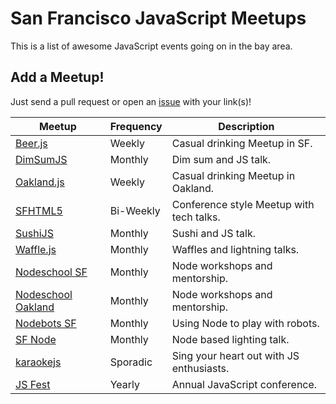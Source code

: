 # San Francisco JavaScript Meetups

This is a list of awesome JavaScript events going on in the bay area.

## Add a Meetup!
Just send a pull request or open an [issue](https://github.com/jkup/sf-javascript-meetups/issues) with your link(s)!

Meetup                 | Frequency | Description
---------------------- | --------- | ------------
[Beer.js][one]         |  Weekly   | Casual drinking Meetup in SF.
[DimSumJS][two]        |  Monthly  | Dim sum and JS talk.
[Oakland.js][three]    |  Weekly   | Casual drinking Meetup in Oakland.
[SFHTML5][four]        |  Bi-Weekly| Conference style Meetup with tech talks.
[SushiJS][five]        |  Monthly  | Sushi and JS talk.
[Waffle.js][six]       |  Monthly  | Waffles and lightning talks.
[Nodeschool SF][seven] |  Monthly  | Node workshops and mentorship.
[Nodeschool Oakland][oak] | Monthly | Node workshops and mentorship.
[Nodebots SF][eight]   |  Monthly  | Using Node to play with robots.
[SF Node][nine]        |  Monthly  | Node based lighting talk.
[karaokejs]            |  Sporadic | Sing your heart out with JS enthusiasts.
[JS Fest][ten]         |  Yearly   | Annual JavaScript conference.

[one]: http://www.meetup.com/beerjs/
[two]: https://dimsumjs.github.io/
[three]: http://oaklandjs.com/
[four]: http://www.meetup.com/sfhtml5/
[five]: http://www.meetup.com/sushijs-sf/
[six]: http://wafflejs.com/
[seven]: http://nodeschool.io/sanfrancisco/
[eight]: http://www.meetup.com/nodebotssf/
[nine]: http://www.meetup.com/sfnode/
[ten]: http://jsfest.com/
[oak]: http://nodeschool.io/oakland/
[karaokejs]: http://karaokejs.club
